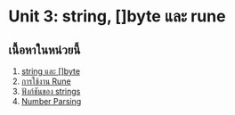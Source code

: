 # Unit 3: string, []byte และ rune

## เนื้อหาในหน่วยนี้

1. [string และ []byte](./unit3/1_bytes.md)
2. [การใช้งาน Rune](./unit3/2_rune.md)
3. [ฟังก์ชันของ strings](./unit3/3_strings_function.md)
4. [Number Parsing](./unit3/4_number_parsing.md)
